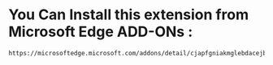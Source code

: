 # You Can Install this extension from Microsoft Edge ADD-ONs :
    https://microsoftedge.microsoft.com/addons/detail/cjapfgniakmglebdacejbkjmffcbfmja
